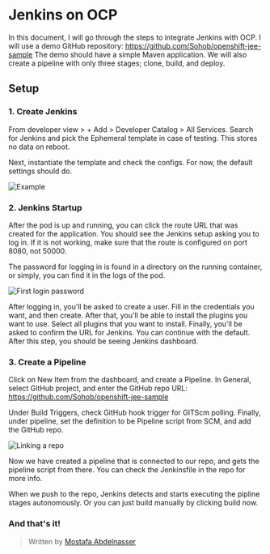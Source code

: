 ﻿# Jenkins on OCP
In this document, I will go through the steps to integrate Jenkins with OCP. I will use a demo GitHub repository: https://github.com/Sohob/openshift-jee-sample
The demo should have a simple Maven application. We will also create a pipeline with only three stages; clone, build, and deploy. 

## Setup
### 1. Create Jenkins
From developer view > + Add > Developer Catalog > All Services. Search for Jenkins and pick the Ephemeral template in case of testing. This stores no data on reboot.

Next, instantiate the template and check the configs. For now, the default settings should do.

![Example](https://i.imgur.com/6HEOVMm.png)
### 2. Jenkins Startup
After the pod is up and running, you can click the route URL that was created for the application. You should see the Jenkins setup asking you to log in. If it is not working, make sure that the route is configured on port 8080, not 50000.

The password for logging in is found in a directory on the running container, or simply, you can find it in the logs of the pod.

![First login password](https://i.imgur.com/itz9YzE.png)

After logging in, you'll be asked to create a user. Fill in the credentials you want, and then create. After that, you'll be able to install the plugins you want to use. Select all plugins that you want to install. Finally, you'll be asked to confirm the URL for Jenkins. You can continue with the default. After this step, you should be seeing Jenkins dashboard.

### 3. Create a Pipeline
Click on New Item from the dashboard, and create a Pipeline. In General, select GitHub project, and enter the GitHub repo URL: https://github.com/Sohob/openshift-jee-sample

Under Build Triggers, check GitHub hook trigger for GITScm polling. Finally, under pipeline, set the definition to be Pipeline script from SCM, and add the GitHub repo.

![Linking a repo](https://i.imgur.com/kB5XF2S.png)

Now we have created a pipeline that is connected to our repo, and gets the pipeline script from there. You can check the Jenkinsfile in the repo for more info.

When we push to the repo, Jenkins detects and starts executing the pipline stages autonomously. Or you can just build manually by clicking build now.

### And that's it!

> Written by [Mostafa Abdelnasser](https://linkedin.com/in/mostafa-abdelnasser)
